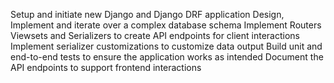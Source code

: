 Setup and initiate new Django and Django DRF application
Design, Implement and iterate over a complex database schema
Implement Routers Viewsets and Serializers to create API endpoints for client interactions
Implement serializer customizations to customize data output
Build unit and end-to-end tests to ensure the application works as intended
Document the API endpoints to support frontend interactions
